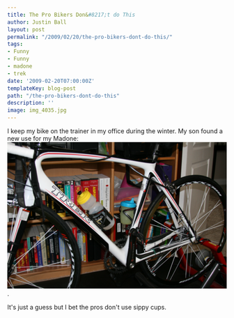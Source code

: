 ```yaml
---
title: The Pro Bikers Don&#8217;t do This
author: Justin Ball
layout: post
permalink: "/2009/02/20/the-pro-bikers-dont-do-this/"
tags:
- Funny
- Funny
- madone
- trek
date: '2009-02-20T07:00:00Z'
templateKey: blog-post
path: "/the-pro-bikers-dont-do-this"
description: ''
image: img_4035.jpg
---
```


I keep my bike on the trainer in my office during the winter. My son found a new use for my Madone:
![img_4035][1].

 [1]: img_4035.jpg "img_4035"

It's just a guess but I bet the pros don't use sippy cups.
